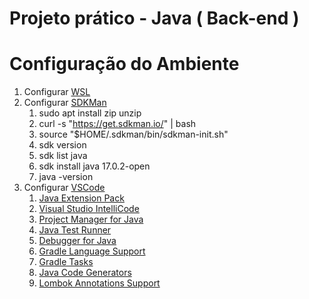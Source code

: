 # Projeto prático - Java ( Back-end )

# Configuração do Ambiente

1. Configurar [WSL](https://github.com/codeedu/wsl2-docker-quickstart)
2. Configurar [SDKMan](https://sdkman.io/install)
    1. sudo apt install zip unzip
    2. curl -s "https://get.sdkman.io/" | bash
    3. source "$HOME/.sdkman/bin/sdkman-init.sh"
    4. sdk version
    5. sdk list java
    6. sdk install java 17.0.2-open
    7. java -version
3. Configurar [VSCode](https://github.com/codeedu/guia-rapido-java-vscode#configurando-vscode)
    1. [Java Extension Pack](https://marketplace.visualstudio.com/items?itemName=vscjava.vscode-java-pack)
    2. [Visual Studio IntelliCode](https://marketplace.visualstudio.com/items?itemName=VisualStudioExptTeam.vscodeintellicode)
    3. [Project Manager for Java](https://marketplace.visualstudio.com/items?itemName=vscjava.vscode-java-dependency)
    4. [Java Test Runner](https://marketplace.visualstudio.com/items?itemName=vscjava.vscode-java-test)
    5. [Debugger for Java](https://marketplace.visualstudio.com/items?itemName=vscjava.vscode-java-debug)
    6. [Gradle Language Support](https://marketplace.visualstudio.com/items?itemName=naco-siren.gradle-language)
    7. [Gradle Tasks](https://marketplace.visualstudio.com/items?itemName=richardwillis.vscode-gradle)
    8. [Java Code Generators](https://marketplace.visualstudio.com/items?itemName=sohibe.java-generate-setters-getters)
    9. [Lombok Annotations Support](https://marketplace.visualstudio.com/items?itemName=vscjava.vscode-lombok)

